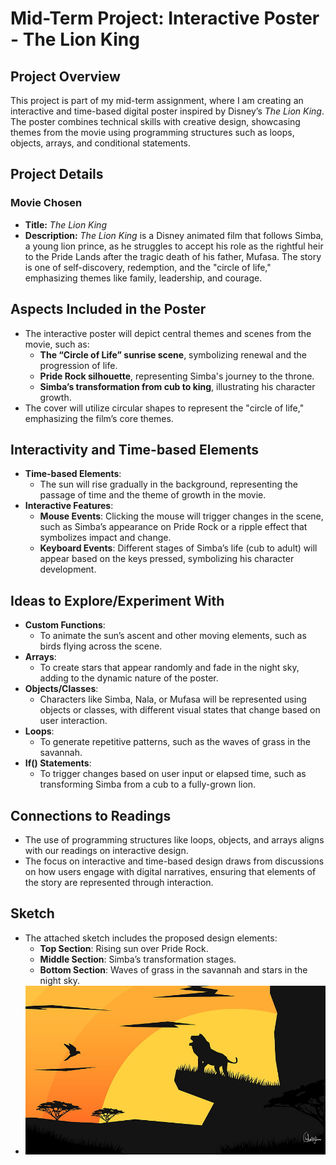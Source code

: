# Mid-Term Project: Interactive Poster - The Lion King

## Project Overview
This project is part of my mid-term assignment, where I am creating an interactive and time-based digital poster inspired by Disney’s *The Lion King*. The poster combines technical skills with creative design, showcasing themes from the movie using programming structures such as loops, objects, arrays, and conditional statements.

## Project Details
### Movie Chosen
- **Title:** *The Lion King*
- **Description:** 
  *The Lion King* is a Disney animated film that follows Simba, a young lion prince, as he struggles to accept his role as the rightful heir to the Pride Lands after the tragic death of his father, Mufasa. The story is one of self-discovery, redemption, and the "circle of life," emphasizing themes like family, leadership, and courage.

## Aspects Included in the Poster
- The interactive poster will depict central themes and scenes from the movie, such as:
  - **The “Circle of Life” sunrise scene**, symbolizing renewal and the progression of life.
  - **Pride Rock silhouette**, representing Simba's journey to the throne.
  - **Simba’s transformation from cub to king**, illustrating his character growth.
- The cover will utilize circular shapes to represent the "circle of life," emphasizing the film’s core themes.

## Interactivity and Time-based Elements
- **Time-based Elements**:
  - The sun will rise gradually in the background, representing the passage of time and the theme of growth in the movie.
- **Interactive Features**:
  - **Mouse Events**: Clicking the mouse will trigger changes in the scene, such as Simba’s appearance on Pride Rock or a ripple effect that symbolizes impact and change.
  - **Keyboard Events**: Different stages of Simba’s life (cub to adult) will appear based on the keys pressed, symbolizing his character development.

## Ideas to Explore/Experiment With
- **Custom Functions**: 
  - To animate the sun’s ascent and other moving elements, such as birds flying across the scene.
- **Arrays**:
  - To create stars that appear randomly and fade in the night sky, adding to the dynamic nature of the poster.
- **Objects/Classes**:
  - Characters like Simba, Nala, or Mufasa will be represented using objects or classes, with different visual states that change based on user interaction.
- **Loops**:
  - To generate repetitive patterns, such as the waves of grass in the savannah.
- **If() Statements**:
  - To trigger changes based on user input or elapsed time, such as transforming Simba from a cub to a fully-grown lion.

## Connections to Readings
- The use of programming structures like loops, objects, and arrays aligns with our readings on interactive design.
- The focus on interactive and time-based design draws from discussions on how users engage with digital narratives, ensuring that elements of the story are represented through interaction.

## Sketch
- The attached sketch includes the proposed design elements:
  - **Top Section**: Rising sun over Pride Rock.
  - **Middle Section**: Simba’s transformation stages.
  - **Bottom Section**: Waves of grass in the savannah and stars in the night sky.
- ![Sketch](Lion_king_midterm.jpg)
